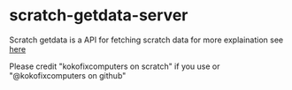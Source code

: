 # scratch-getdata-server

Scratch getdata is a API for fetching scratch data for more explaination see <a href="https://scratch-get-data.kokoiscool.repl.co">here</a>

Please credit "kokofixcomputers on scratch" if you use or "@kokofixcomputers on github"
